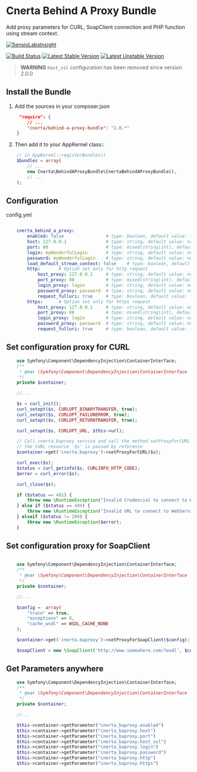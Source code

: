 Cnerta Behind A Proxy Bundle
============================

Add proxy parameters for CURL, SoapClient connection and PHP function using stream context.

[![SensioLabsInsight](https://insight.sensiolabs.com/projects/75b154ce-60c0-45f3-89c7-e23770e83eaa/big.png)](https://insight.sensiolabs.com/projects/75b154ce-60c0-45f3-89c7-e23770e83eaa)

[![Build Status](https://travis-ci.org/AgrosupDijon-Eduter/BehindAProxyBundle.png)](https://travis-ci.org/AgrosupDijon-Eduter/BehindAProxyBundle)
[![Latest Stable Version](https://poser.pugx.org/cnerta/behind-a-proxy-bundle/v/stable.png)](https://packagist.org/packages/cnerta/behind-a-proxy-bundle)
[![Latest Unstable Version](https://poser.pugx.org/cnerta/behind-a-proxy-bundle/v/unstable.png)](https://packagist.org/packages/cnerta/behind-a-proxy-bundle)

> **WARNING** `host_ssl` configuration has been removed since version 2.0.0

Install the Bundle
------------------

1. Add the sources in your composer.json

```json
     "require": {
        // ...
        "cnerta/behind-a-proxy-bundle": "1.0.*"
    }
```

2. Then add it to your AppKernel class::

```php
    // in AppKernel::registerBundles()
    $bundles = array(
        // ...
        new Cnerta\BehindAProxyBundle\CnertaBehindAProxyBundle(),
        // ...
    );
```


Configuration
-------------

config.yml

```yaml

    cnerta_behind_a_proxy:
        enabled: false                # type: boulean, default value: false, desc: enabled (true), or desabled (false) the use of proxy
        host: 127.0.0.1               # type: string, default value: null, desc : this is the IP or URL of the proxy server
        port: 80                      # type: mixed(string|int), default value: null, desc : this is the port of the proxy server
        login: myWonderfulLogin       # type: string, default value: null, desc : this is the login for authentication against the proxy server
        password: myWonderfulLogin    # type: string, default value: null, this is the password for authentication against the proxy server
        load_default_stream_context: false    # type: boolean, default value: false, If you need to set the default proxy config global
        http:       # Option set only for http request
            host_proxy: 127.0.0.1     # type: string, default value: null, desc : this is the IP or URL of the proxy server
            port_proxy: 80            # type: mixed(string|int), default value: null, desc : this is the port of the proxy server
            login_proxy: login        # type: string, default value: null, desc : this is the login for authentication against the proxy server
            password_proxy: password  # type: string, default value: null, this is the password for authentication against the proxy server
            request_fulluri: true     # type: boulean, default value: false, desc: enabled (true), or desabled (false) the full uri option of context
        https:      # Option set only for https request
            host_proxy: 127.0.0.1     # type: string, default value: null, desc : this is the IP or URL of the proxy server
            port_proxy: 80            # type: mixed(string|int), default value: null, desc : this is the port of the proxy server
            login_proxy: login        # type: string, default value: null, desc : this is the login for authentication against the proxy server
            password_proxy: password  # type: string, default value: null, this is the password for authentication against the proxy server
            request_fulluri: true     # type: boulean, default value: false, desc: enabled (true), or desabled (false) the full uri option of context
```


Set configuration proxy for CURL
--------------------------------

```php
    use Symfony\Component\DependencyInjection\ContainerInterface;
    /**
     * @var \Symfony\Component\DependencyInjection\ContainerInterface
     */
    private $container;

    //...

    $s = curl_init();
    curl_setopt($s, CURLOPT_BINARYTRANSFER, true);
    curl_setopt($s, CURLOPT_FAILONERROR, true);
    curl_setopt($s, CURLOPT_RETURNTRANSFER, true);

    curl_setopt($s, CURLOPT_URL, $this->url);

    // Call cnerta.baproxy service and call the method setProxyForCURL
    // the CURL resource '$s' is passed by reference
    $container->get('cnerta.baproxy')->setProxyForCURL($s);

    curl_exec($s);
    $status = curl_getinfo($s, CURLINFO_HTTP_CODE);
    $error = curl_error($s);

    curl_close($s);

    if ($status == 401) {
        throw new \RuntimeException("Invalid Credencial to connect to WebService");
    } else if ($status == 404) {
        throw new \RuntimeException("Invalid URL to connect to WebService");
    } elseif ($status != 200) {
        throw new \RuntimeException($error);
    }
```


Set configuration proxy for SoapClient
--------------------------------------

```php

    use Symfony\Component\DependencyInjection\ContainerInterface;
    /**
     * @var \Symfony\Component\DependencyInjection\ContainerInterface
     */
    private $container;

    //...

    $config =  array(
        "trace" => true,
        "exceptions" => 0,
        "cache_wsdl" => WSDL_CACHE_NONE
    );

    $container->get('cnerta.baproxy')->setProxyForSoapClient($config);

    $soapClient = new \SoapClient('http://www.somewhere.com/?wsdl', $config);
```


Get Parameters anywhere
-----------------------
```php
    use Symfony\Component\DependencyInjection\ContainerInterface;
    /**
     * @var \Symfony\Component\DependencyInjection\ContainerInterface
     */
    private $container;

    //...

    $this->container->getParameter("cnerta_baproxy.enabled")
    $this->container->getParameter("cnerta_baproxy.host")
    $this->container->getParameter("cnerta_baproxy.port")
    $this->container->getParameter("cnerta_baproxy.host_ssl")
    $this->container->getParameter("cnerta_baproxy.login")
    $this->container->getParameter("cnerta_baproxy.password")
    $this->container->getParameter("cnerta_baproxy.http")
    $this->container->getParameter("cnerta_baproxy.https")
```
